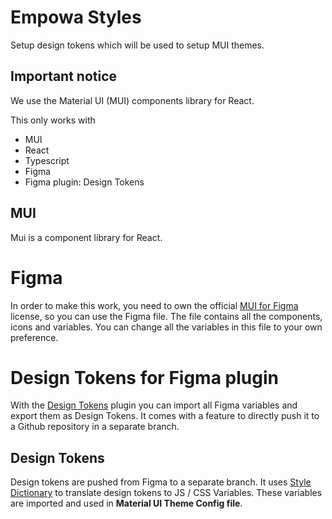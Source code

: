 # Empowa Styles
Setup design tokens which will be used to setup MUI themes.

## Important notice
We use the Material UI (MUI) components library for React.

This only works with
- MUI
- React
- Typescript
- Figma
- Figma plugin: Design Tokens

## MUI
Mui is a component library for React.

# Figma
In order to make this work, you need to own the official [MUI for Figma](https://mui.com/store/items/figma-react/) license, so you can use the Figma file.
The file contains all the components, icons and variables. 
You can change all the variables in this file to your own preference.

# Design Tokens for Figma plugin
With the [Design Tokens](https://www.figma.com/community/plugin/888356646278934516/design-tokens) plugin you can import all Figma variables and export them as Design Tokens. 
It comes with a feature to directly push it to a Github repository in a separate branch.


## Design Tokens
Design tokens are pushed from Figma to a separate branch.
It uses [Style Dictionary]() to translate design tokens to JS / CSS Variables.
These variables are imported and used in __Material UI Theme Config file__.
